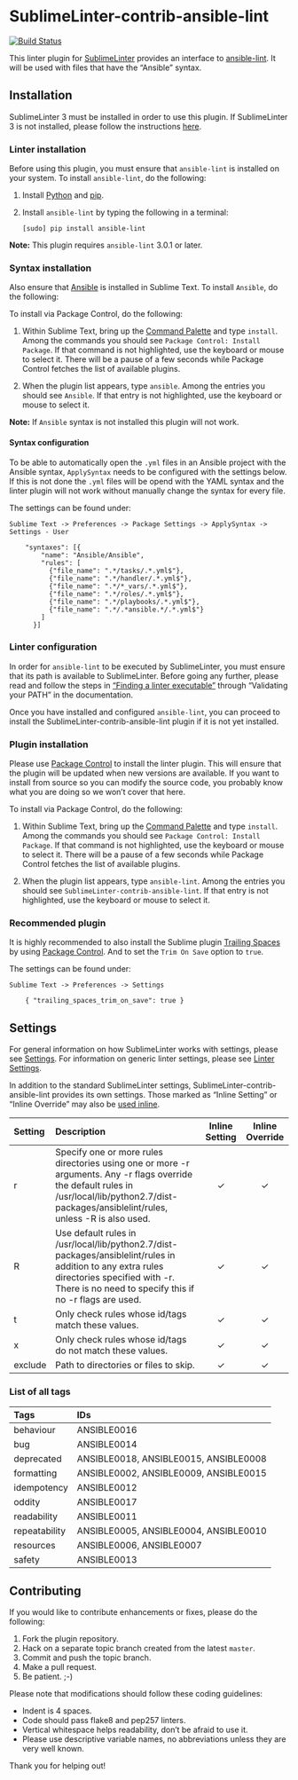 SublimeLinter-contrib-ansible-lint
==================================

[![Build Status](https://travis-ci.org/mliljedahl/SublimeLinter-contrib-ansible-lint.svg?branch=master)](https://travis-ci.org/mliljedahl/SublimeLinter-contrib-ansible-lint)

This linter plugin for [SublimeLinter][docs] provides an interface to [ansible-lint](https://github.com/willthames/ansible-lint). It will be used with files that have the “Ansible” syntax.

## Installation
SublimeLinter 3 must be installed in order to use this plugin. If SublimeLinter 3 is not installed, please follow the instructions [here][installation].

### Linter installation
Before using this plugin, you must ensure that `ansible-lint` is installed on your system. To install `ansible-lint`, do the following:

1. Install [Python](http://python.org/download/) and [pip](http://www.pip-installer.org/en/latest/installing.html).

1. Install `ansible-lint` by typing the following in a terminal:
   ```
   [sudo] pip install ansible-lint
   ```

**Note:** This plugin requires `ansible-lint` 3.0.1 or later.

### Syntax installation
Also ensure that [Ansible](https://github.com/clifford-github/sublime-ansible) is installed in Sublime Text. To install `Ansible`, do the following:

To install via Package Control, do the following:

1. Within Sublime Text, bring up the [Command Palette][cmd] and type `install`. Among the commands you should see `Package Control: Install Package`. If that command is not highlighted, use the keyboard or mouse to select it. There will be a pause of a few seconds while Package Control fetches the list of available plugins.

1. When the plugin list appears, type `ansible`. Among the entries you should see `Ansible`. If that entry is not highlighted, use the keyboard or mouse to select it.

**Note:** If `Ansible` syntax is not installed this plugin will not work.

#### Syntax configuration
To be able to automatically open the `.yml` files in an Ansible project with the Ansible syntax, `ApplySyntax` needs to be configured with the settings below. If this is not done the `.yml` files will be opend with the YAML syntax and the linter plugin will not work without manually change the syntax for every file.

The settings can be found under:

```
Sublime Text -> Preferences -> Package Settings -> ApplySyntax -> Settings - User
```

```
    "syntaxes": [{
        "name": "Ansible/Ansible",
        "rules": [
          {"file_name": ".*/tasks/.*.yml$"},
          {"file_name": ".*/handler/.*.yml$"},
          {"file_name": ".*/*_vars/.*.yml$"},
          {"file_name": ".*/roles/.*.yml$"},
          {"file_name": ".*/playbooks/.*.yml$"},
          {"file_name": ".*/.*ansible.*/.*.yml$"}
        ]
      }]
```

### Linter configuration
In order for `ansible-lint` to be executed by SublimeLinter, you must ensure that its path is available to SublimeLinter. Before going any further, please read and follow the steps in [“Finding a linter executable”](http://sublimelinter.readthedocs.org/en/latest/troubleshooting.html#finding-a-linter-executable) through “Validating your PATH” in the documentation.

Once you have installed and configured `ansible-lint`, you can proceed to install the SublimeLinter-contrib-ansible-lint plugin if it is not yet installed.

### Plugin installation
Please use [Package Control][pc] to install the linter plugin. This will ensure that the plugin will be updated when new versions are available. If you want to install from source so you can modify the source code, you probably know what you are doing so we won’t cover that here.

To install via Package Control, do the following:

1. Within Sublime Text, bring up the [Command Palette][cmd] and type `install`. Among the commands you should see `Package Control: Install Package`. If that command is not highlighted, use the keyboard or mouse to select it. There will be a pause of a few seconds while Package Control fetches the list of available plugins.

1. When the plugin list appears, type `ansible-lint`. Among the entries you should see `SublimeLinter-contrib-ansible-lint`. If that entry is not highlighted, use the keyboard or mouse to select it.

### Recommended plugin
It is highly recommended to also install the Sublime plugin [Trailing Spaces](https://github.com/SublimeText/TrailingSpaces) by using [Package Control][pc]. And to set the `Trim On Save` option to `true`.

The settings can be found under:

```
Sublime Text -> Preferences -> Settings
```

```
    { "trailing_spaces_trim_on_save": true }
```

## Settings
For general information on how SublimeLinter works with settings, please see [Settings][settings]. For information on generic linter settings, please see [Linter Settings][linter-settings].

In addition to the standard SublimeLinter settings, SublimeLinter-contrib-ansible-lint provides its own settings. Those marked as “Inline Setting” or “Inline Override” may also be [used inline][inline-settings].

|Setting|Description|Inline Setting|Inline Override|
|:------|:----------|:------------:|:-------------:|
|r|Specify one or more rules directories using one or more -r arguments. Any -r flags override the default rules in /usr/local/lib/python2.7/dist-packages/ansiblelint/rules, unless -R is also used.|&#10003;|&#10003;|
|R|Use default rules in /usr/local/lib/python2.7/dist-packages/ansiblelint/rules in addition to any extra rules directories specified with -r. There is no need to specify this if no -r flags are used.|&#10003;|&#10003;|
|t|Only check rules whose id/tags match these values.|&#10003;|&#10003;|
|x|Only check rules whose id/tags do not match these values.|&#10003;|&#10003;|
|exclude|Path to directories or files to skip.|&#10003;|&#10003;|

### List of all tags
|Tags|IDs|
|:---|:--|
|behaviour|ANSIBLE0016|
|bug|ANSIBLE0014|
|deprecated|ANSIBLE0018, ANSIBLE0015, ANSIBLE0008|
|formatting|ANSIBLE0002, ANSIBLE0009, ANSIBLE0015|
|idempotency|ANSIBLE0012|
|oddity|ANSIBLE0017|
|readability|ANSIBLE0011|
|repeatability|ANSIBLE0005, ANSIBLE0004, ANSIBLE0010|
|resources|ANSIBLE0006, ANSIBLE0007|
|safety|ANSIBLE0013|

## Contributing
If you would like to contribute enhancements or fixes, please do the following:

1. Fork the plugin repository.
1. Hack on a separate topic branch created from the latest `master`.
1. Commit and push the topic branch.
1. Make a pull request.
1. Be patient.  ;-)

Please note that modifications should follow these coding guidelines:

- Indent is 4 spaces.
- Code should pass flake8 and pep257 linters.
- Vertical whitespace helps readability, don’t be afraid to use it.
- Please use descriptive variable names, no abbreviations unless they are very well known.

Thank you for helping out!

[docs]: http://sublimelinter.readthedocs.org
[installation]: http://sublimelinter.readthedocs.org/en/latest/installation.html
[locating-executables]: http://sublimelinter.readthedocs.org/en/latest/usage.html#how-linter-executables-are-located
[pc]: https://sublime.wbond.net/installation
[cmd]: http://docs.sublimetext.info/en/sublime-text-3/extensibility/command_palette.html
[settings]: http://sublimelinter.readthedocs.org/en/latest/settings.html
[linter-settings]: http://sublimelinter.readthedocs.org/en/latest/linter_settings.html
[inline-settings]: http://sublimelinter.readthedocs.org/en/latest/settings.html#inline-settings
